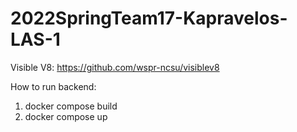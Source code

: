 # 2022SpringTeam17-Kapravelos-LAS-1

Visible V8: https://github.com/wspr-ncsu/visiblev8

How to run backend:
1. docker compose build
2. docker compose up
